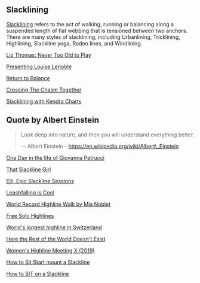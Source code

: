 ## Slacklining

[Slacklining](https://en.wikipedia.org/wiki/Slacklining) refers to the act of walking, running or balancing along a suspended length of flat webbing that is tensioned between two anchors. There are many styles of slacklining, including Urbanlining, Tricklining, Highlining, Slackline yoga, Rodeo lines, and Windlining.

[Liz Thomas: Never Too Old to Play](https://www.youtube.com/watch?v=G74j6govoIg "Play Video")

[Presenting Louise Lenoble](https://www.youtube.com/watch?v=xV_V1WTs_LQ "Play Video")

[Return to Balance](https://www.youtube.com/watch?v=XgJCs0Ck9BY "Play Video")

[Crossing The Chasm Together](https://www.youtube.com/watch?v=l9k2IIrC8a4 "Play Video")

[Slacklining with Kendra Charts](https://www.youtube.com/watch?v=iZb8pjVbuZA "Play Video")

## Quote by Albert Einstein

> Look deep into nature, and then you will understand everything better.
>
> \-- Albert Einstein - https://en.wikipedia.org/wiki/Albert\_Einstein

[One Day in the life of Giovanna Petrucci](https://www.youtube.com/watch?v=R7dtTGAtSFI "Play Video")

[That Slackline Girl](https://www.youtube.com/watch?v=wLSj55NVmV4 "Play Video")

[Elli, Epic Slackline Sessions](https://www.youtube.com/watch?v=Oc__gYAxIRI "Play Video")

[Leashfalling is Cool](https://www.youtube.com/watch?v=DGtTw-I_SpQ "Play Video")

[World Record Highline Walk by Mia Noblet](https://www.youtube.com/watch?v=d3GzAxe8smU "Play Video")

[Free Solo Highlines](https://www.youtube.com/watch?v=MFgURsk9Myw "Play Video")

[World's longest highline in Switzerland](https://www.youtube.com/watch?v=iZAmoZvZMqE "Play Video")

[Here the Rest of the World Doesn't Exist](https://www.youtube.com/watch?v=Td5tc4KU8Qs "Play Video")

[Women's Highline Meeting X (2019)](https://www.youtube.com/watch?v=2TDdOWamrmc "Play Video")

[How to Sit Start mount a Slackline](https://www.youtube.com/watch?v=NqKNWVRvKOs "Play Video")

[How to SIT on a Slackline](https://www.youtube.com/watch?v=MLiswII4Oag "Play Video")
